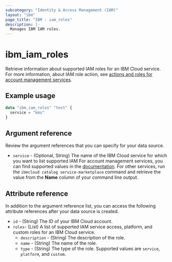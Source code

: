 ```yaml
---
subcategory: "Identity & Access Management (IAM)"
layout: "ibm"
page_title: "IBM : iam_roles"
description: |-
  Manages IBM IAM roles.
---
```


# ibm_iam_roles

Retrieve information about supported IAM roles for an IBM Cloud service. For more information, about IAM role action, see [actions and roles for account management services](https://cloud.ibm.com/docs/account?topic=account-account-services#account-management-actions-roles).

## Example usage

```terraform
data "ibm_iam_roles" "test" {
  service = "kms"
}
```

## Argument reference

Review the argument references that you can specify for your data source.

- `service` - (Optional, String) The name of the IBM Cloud service for which you want to list supported IAM  For account management services, you can find supported values in the [documentation](https://cloud.ibm.com/docs/account?topic=account-account-services#api-acct-mgmt). For other services, run the `ibmcloud catalog service-marketplace` command and retrieve the value from the **Name** column of your command line output.

## Attribute reference

In addition to the argument reference list, you can access the following attribute references after your data source is created.

- `id` - (String) The ID of your IBM Cloud account.
- `roles`- (List) A list of supported IAM service access, platform, and custom roles for an IBM Cloud service.
	- `description` - (String) The description of the role.
	- `name` - (String) The name of the role.
	- `type` - (String) The type of the role. Supported values are `service`, `platform`, and `custom`.



  
